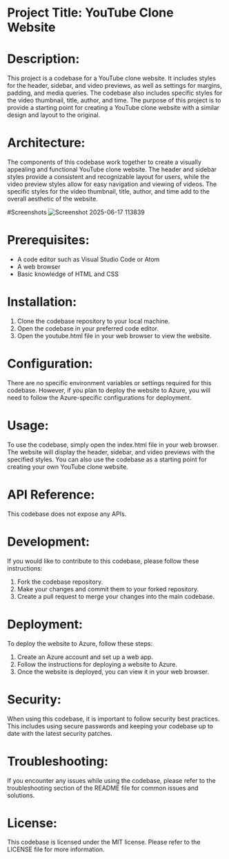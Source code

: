 
# Project Title: YouTube Clone Website

# Description:
This project is a codebase for a YouTube clone website. It includes styles for the header, sidebar, and video previews, as well as settings for margins, padding, and media queries. The codebase also includes specific styles for the video thumbnail, title, author, and time. The purpose of this project is to provide a starting point for creating a YouTube clone website with a similar design and layout to the original.

# Architecture:
The components of this codebase work together to create a visually appealing and functional YouTube clone website. The header and sidebar styles provide a consistent and recognizable layout for users, while the video preview styles allow for easy navigation and viewing of videos. The specific styles for the video thumbnail, title, author, and time add to the overall aesthetic of the website.

#Screenshots
![Screenshot 2025-06-17 113839](https://github.com/user-attachments/assets/d26bc4e3-e201-4eb0-9beb-6715523b2aae)


# Prerequisites:
- A code editor such as Visual Studio Code or Atom
- A web browser
- Basic knowledge of HTML and CSS

# Installation:
1. Clone the codebase repository to your local machine.
2. Open the codebase in your preferred code editor.
3. Open the youtube.html file in your web browser to view the website.

# Configuration:
There are no specific environment variables or settings required for this codebase. However, if you plan to deploy the website to Azure, you will need to follow the Azure-specific configurations for deployment.

# Usage:
To use the codebase, simply open the index.html file in your web browser. The website will display the header, sidebar, and video previews with the specified styles. You can also use the codebase as a starting point for creating your own YouTube clone website.

# API Reference:
This codebase does not expose any APIs.

# Development:
If you would like to contribute to this codebase, please follow these instructions:
1. Fork the codebase repository.
2. Make your changes and commit them to your forked repository.
3. Create a pull request to merge your changes into the main codebase.

# Deployment:
To deploy the website to Azure, follow these steps:
1. Create an Azure account and set up a web app.
2. Follow the instructions for deploying a website to Azure.
3. Once the website is deployed, you can view it in your web browser.

# Security:
When using this codebase, it is important to follow security best practices. This includes using secure passwords and keeping your codebase up to date with the latest security patches.

# Troubleshooting:
If you encounter any issues while using the codebase, please refer to the troubleshooting section of the README file for common issues and solutions.

# License:
This codebase is licensed under the MIT license. Please refer to the LICENSE file for more information.
